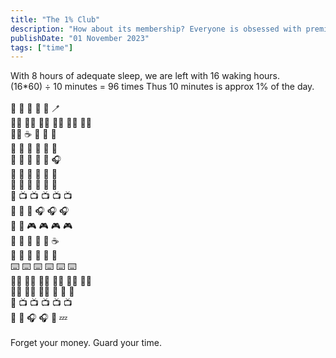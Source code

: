 ```yaml
---
title: "The 1% Club"
description: "How about its membership? Everyone is obsessed with premiumness now a days. Lets pay for this freemium. how many of you will agree to this ?"
publishDate: "01 November 2023"
tags: ["time"]
---
```

With 8 hours of adequate sleep, we are left with 16 waking hours.
<br>
(16*60) ÷ 10 minutes = 96 times
Thus 10 minutes is approx 1% of the day.<br>
<br>
🥱 📱 📱 🧘 💪 🪥<br>
🏃‍♂️ 🏃‍♂️ 🏃‍♂️ 🏃‍♂️ 🏃‍♂️ 🏃‍♂️<br>
🚿🚿 ☕  📖 📖 📖<br>
🍜 🍜 📱 📱 📒 📒<br>
📒 📒 📒 📒 📒 🎧<br>
🍪 📒 📒 📒 📒 📒<br>
🥪 🥪 📒 📒 📒 📒<br>
📒 📺 📺 📺 📺 📺<br>
🍱 🍱 📱 🎧 🎧 🎧<br>
📱 📱 🎮 🎮 🎮 🎮<br>
📒 📒 📒 📒 📒 ☕<br>
📒 📒 📒 📒 📒 📱<br>
⌨️ ⌨️ ⌨️ ⌨️ ⌨️ ⌨️<br>
🏋️‍♂️ 🏋️‍♂️ 🏋️‍♂️ 🏋️‍♂️ 🏋️‍♂️ 🏋️‍♂️<br>
🏋️‍♂️ 🏋️‍♂️ 🏋️‍♂️ 🚿 🚿 🍱<br>
🍱 📺 📺 📺 📺 📺<br>
📱 📱 🎧 🎧 🛌 💤<br>
<br>
Forget your money. Guard your time.
